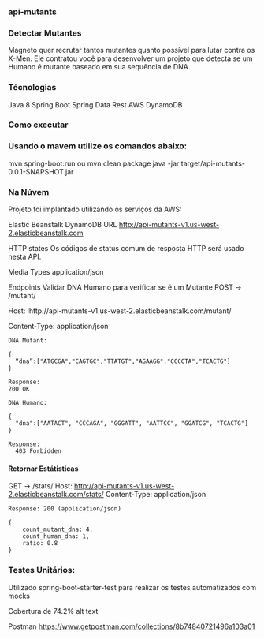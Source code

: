 ### api-mutants


### Detectar Mutantes

Magneto quer recrutar tantos mutantes quanto possível para lutar contra os X-Men. Ele contratou você para desenvolver um projeto que detecta se um Humano é mutante baseado em sua sequência de DNA.

### Técnologias
Java 8 Spring Boot Spring Data Rest AWS DynamoDB

### Como executar
### Usando o mavem utilize os comandos abaixo:
mvn spring-boot:run
ou
mvn clean package
java -jar target/api-mutants-0.0.1-SNAPSHOT.jar

### Na Núvem
Projeto foi implantado utilizando os serviços da AWS:

Elastic Beanstalk
DynamoDB
URL
http://api-mutants-v1.us-west-2.elasticbeanstalk.com

HTTP states
Os códigos de status comum de resposta HTTP será usado nesta API.

Media Types
application/json

Endpoints
Validar DNA Humano para verificar se é um Mutante
POST → /mutant/

Host: lhttp://api-mutants-v1.us-west-2.elasticbeanstalk.com/mutant/

Content-Type: application/json

```
DNA Mutant:

{
  “dna”:["ATGCGA","CAGTGC","TTATGT","AGAAGG","CCCCTA","TCACTG"]
}

Response:
200 OK
```
```
DNA Humano:

{
  "dna":["AATACT", "CCCAGA", "GGGATT", "AATTCC", "GGATCG", "TCACTG"]
}

Response:
  403 Forbidden
```

#### Retornar Estátisticas
GET → /stats/ Host: http://api-mutants-v1.us-west-2.elasticbeanstalk.com/stats/ Content-Type: application/json

```
Response: 200 (application/json)

{
    count_mutant_dna: 4,
    count_human_dna: 1,
    ratio: 0.8
}
```


### Testes Unitários:

Utilizado spring-boot-starter-test para realizar os testes automatizados com mocks

Cobertura de 74.2%
alt text

Postman
https://www.getpostman.com/collections/8b74840721496a103a01
